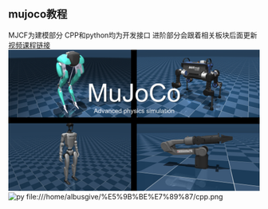 ## mujoco教程
MJCF为建模部分
CPP和python均为开发接口
进阶部分会跟着相关板块后面更新
[视频课程链接](https://www.bilibili.com/video/BV1wMdHYVEnx/?spm_id_from=333.1387.collection.video_card.click&vd_source=71e0e4952bb37bdc39eaabd9c08be754)
![](MJCF/asset/封面.png)
![py](https://github.com/user-attachments/assets/d94a1d3a-66bd-415b-bd12-63d20459ba44)
file:///home/albusgive/%E5%9B%BE%E7%89%87/cpp.png
